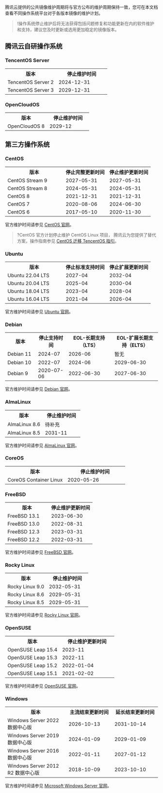 腾讯云提供的公共镜像维护周期将与官方公布的维护周期保持一致，您可在本文档查看不同操作系统平台对于各版本镜像的维护计划。

>!操作系统停止维护后将无法获得包括问题修复和功能更新在内的软件维护和支持，建议您及时更新或选用更加稳定的镜像版本。



## 腾讯云自研操作系统

### TencentOS Server
<table>
	<tr>
		<th width="50%">版本</th>
		<th>停止维护时间</th>
	</tr>
	<tr>
		<td>TencentOS Server 2</td>
		<td>2024-12-31</td>
	</tr>
	<tr>
		<td>TencentOS Server 3</td>
		<td>2029-12-31</td>
	</tr>
</table>





### OpenCloudOS
<table>
	<tr>
		<th width="50%">版本</th>
		<th>停止维护时间</th>
	</tr>
	<tr>
		<td>OpenCloudOS 8</td>
		<td>2029-12</td>
		</tr>
</table>



## 第三方操作系统

### CentOS
<table>
	<tr>
		<th width="40%">版本</th>
		<th width="30%">停止完整更新时间</th>
		<th width="30%">停止维护更新时间</th>	
	</tr>
	<tr>
		<td>CentOS Stream 9</td>
		<td>2027-05-31</td>
		<td>2027-05-31</td>
	</tr>
	<tr>
		<td>CentOS Stream 8</td>
		<td>2024-05-31</td>
		<td>2024-05-31</td>
	</tr>
		<tr>
		<td>CentOS 8</td>
		<td>2021-12-31</td>
		<td>2021-12-31</td>
	</tr>
		<tr>
		<td>CentOS 7</td>
		<td>2020-08-06</td>
		<td>2024-06-30</td>
	</tr>
		<tr>
		<td>CentOS 6</td>
		<td>2017-05-10</td>
		<td>2020-11-30</td>
	</tr>
</table>

官方维护时间请参见 [CentOS 官网](https://wiki.centos.org/About/Product)。
>?CentOS 官方计划停止维护 CentOS Linux 项目， 腾讯云为您提供了替代方案，操作指南参见 [CentOS 迁移 TencentOS 指引](https://cloud.tencent.com/document/product/213/70900?from_cn_redirect=1)。





### Ubuntu
<table>
	<tr>
		<th width="40%">版本</th>
		<th width="30%">停止标准支持时间</th>
		<th width="30%">停止扩展更新时间</th>	
	</tr>
	<tr>
		<td>Ubuntu 22.04 LTS</td>
		<td>2027-04</td>
		<td>2032-04</td>
	</tr>
		<tr>
		<td>Ubuntu 20.04 LTS</td>
		<td>2025-04</td>
		<td>2030-04</td>
	</tr>
		<tr>
		<td>Ubuntu 18.04 LTS</td>
		<td>2023-04</td>
		<td>2028-04</td>
	</tr>
		<tr>
		<td>Ubuntu 16.04 LTS</td>
		<td>2021-04</td>
		<td>2026-04</td>
	</tr>
</table>


官方维护时间请参见 [Ubuntu 官网](https://wiki.ubuntu.com/Releases)。



### Debian
<table>
	<tr>
		<th width="20%">版本</th>
		<th width="20%">停止支持时间</th>
		<th width="30%">EOL-长期支持（LTS）</th>
		<th width="30%">EOL-扩展长期支持（ELTS）</th>
	</tr>
	<tr>
		<td>Debian 11</td>
		<td>2024-07</td>
		<td>2026-06</td>
		<td>暂无</td>
	</tr>
	<tr>
		<td>Debian 10</td>
		<td>2022-07</td>
		<td>2024-06</td>
		<td>2029-06-30</td>
	</tr>
	<tr>
		<td>Debian 9</td>
		<td>2020-07-06</td>
		<td>2022-06-30</td>
		<td>2027-06-30</td>
	</tr>
</table>


官方维护时间请参见 [Debian 官网](https://wiki.debian.org/DebianReleases)。
 

### AlmaLinux
<table>
	<tr>
		<th width="50%">版本</th>
		<th>停止维护时间</th>
	</tr>
		<tr>
		<td>AlmaLinux 8.6</td>
		<td>待补充</td>
	</tr>
	<tr>
		<td>AlmaLinux 8.5</td>
		<td>2031-11</td>
	</tr>
</table>

官方维护时间请参见 [AlmaLinux 官网](https://wiki.almalinux.org/Comparison.html)。


### CoreOS
<table>
	<tr>
		<th width="50%">版本</th>
		<th>停止维护时间</th>
	</tr>
	<tr>
		<td>CoreOS Container Linux </td>
		<td>2020-05-26</td>
	</tr>
</table>


### FreeBSD
<table>
	<tr>
		<th width="50%">版本</th>
		<th>停止维护更新时间</th>
	</tr>
	<tr>
		<td> FreeBSD 13.1</td>
		<td>2023-06-30</td>
	</tr>
	<tr>
		<td>FreeBSD 13.0</th>
		<td>2022-08-31</td>
	</tr>
	<tr>
		<td>FreeBSD 12.3</td>
		<td>2023-03-31</td>
	</tr>
	<tr>
		<td>FreeBSD 12.2</td>
		<td>2022-03-31</td>
	</tr>
</table>


官方维护时间请参见 [FreeBSD 官网](https://www.freebsd.org/releases/)。



### Rocky Linux
<table>
	<tr>
		<th width="50%">版本</th>
		<th>停止维护时间</th>
	</tr>
	<tr>
		<td>Rocky Linux 9.0</td>
		<td>2032-05-31</td>
	</tr>
		<tr>
		<td>Rocky Linux 8.6</td>
		<td>2029-05-31</td>
	</tr>
	<tr>
		<td>Rocky Linux 8.5</td>
		<td>2029-05-31</td>
	</tr>
</table>




官方维护时间请参见 [Rocky Linux 官网](https://rockylinux.org/news/rocky-linux-9-0-ga-release/)。





### OpenSUSE

<table>
	<tr>
		<th width="50%">版本</th>
		<th>停止维护更新时间</th>
	</tr>
		<tr>
		<td>OpenSUSE Leap 15.4</td>
		<td>2023-11</td>
	</tr>
	<tr>
		<td>OpenSUSE Leap 15.3</td>
		<td>2022-11</td>
	</tr>
	<tr>
		<td>OpenSUSE Leap 15.2</th>
		<td>2022-01-04</td>
	</tr>
	<tr>
		<td>OpenSUSE Leap 15.1</td>
		<td>2021-02-02</td>
	</tr>
</table>


官方维护时间请参见 [OpenSUSE 官网](https://en.opensuse.org/Lifetime)。





### Windows
<table>
	<tr>
		<th width="40%">版本</th>
		<th width="30%">主流结束更新时间</th>
		<th width="30%">延长结束更新时间</th>	
	</tr>
	<tr>
		<td>Windows Server 2022 数据中心版</td>
		<td>2026-10-13</td>
		<td>2031-10-14</td>
	</tr>
		<tr>
		<td>Windows Server 2019 数据中心版</td>
		<td>2024-01-09</td>
		<td>2029-01-09</td>
	</tr>
		<tr>
		<td>Windows Server 2016 数据中心版</td>
		<td>2022-01-11</td>
		<td>2027-01-12</td>
	</tr>
		<tr>
		<td>Windows Server 2012 R2 数据中心版</td>
		<td>2018-10-09</td>
		<td>2023-10-10</td>
	</tr>
</table>


官方维护时间请参见 [Microsoft Windows Server 官网](https://learn.microsoft.com/zh-cn/lifecycle/products/)。
